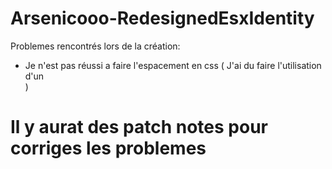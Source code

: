# Arsenicooo-RedesignedEsxIdentity

Problemes rencontrés lors de la création:
- Je n'est pas réussi a faire l'espacement en css ( J'ai du faire l'utilisation d'un </br> )


# Il y aurat des patch notes pour corriges les problemes
